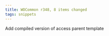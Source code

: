 ```yaml
---
title: WOCommon r348, 8 items changed
tags: snippets
---
```


Add compiled version of access parent template
